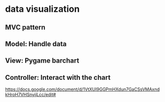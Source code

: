 # data visualization

## MVC pattern
## Model: Handle data
## View: Pygame barchart
## Controller: Interact with the chart

https://docs.google.com/document/d/1VtXUI9GGPmHXdun7GaCSsVMAxndkHroH7VHSnyijLcc/edit#
